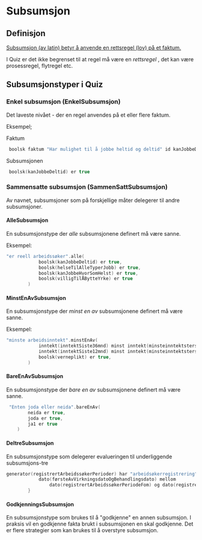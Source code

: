 # Subsumsjon

## Definisjon

[Subsumsjon (av latin) betyr å anvende en rettsregel (lov) på et faktum.](https://jusleksikon.no/wiki/Subsumsjon)

I Quiz er det ikke begrenset til at regel må være en _rettsregel_ , det kan være prosessregel, flytregel etc.  

## Subsumsjonstyper i Quiz

### Enkel subsumsjon (EnkelSubsumsjon)

Det laveste nivået - der en regel anvendes på et eller flere faktum.

Eksempel;

Faktum
```kotlin
 boolsk faktum "Har mulighet til å jobbe heltid og deltid" id kanJobbeDeltid avhengerAv innsendtSøknadsId
```
Subsumsjonen
```kotlin
 boolsk(kanJobbeDeltid) er true
```

### Sammensatte subsumsjon (SammenSattSubsumsjon)

Av navnet, subsumsjoner som på forskjellige måter delegerer til andre subsumsjoner. 

#### AlleSubsumsjon 

En subsumsjonstype der _alle_ subsumsjonene definert må være sanne.

Eksempel:

```kotlin
"er reell arbeidssøker".alle(
            boolsk(kanJobbeDeltid) er true,
            boolsk(helseTilAlleTyperJobb) er true,
            boolsk(kanJobbeHvorSomHelst) er true,
            boolsk(villigTilÅBytteYrke) er true
        )
```

#### MinstEnAvSubsumsjon 

En subsumsjonstype der _minst en av_ subsumsjonene definert må være sanne.

Eksempel:

```kotlin
"minste arbeidsinntekt".minstEnAv(
            inntekt(inntektSiste36mnd) minst inntekt(minsteinntektsterskel36mnd),
            inntekt(inntektSiste12mnd) minst inntekt(minsteinntektsterskel12mnd),
            boolsk(verneplikt) er true,
        )

```

#### BareEnAvSubsumsjon

En subsumsjonstype der _bare en av_ subsumsjonene definert må være sanne.

```kotlin
 "Enten joda eller neida".bareEnAv(
        neida er true,
        joda er true,
        ja1 er true
    )
```


#### DeltreSubsumsjon

En subsumsjonstype som delegerer evalueringen til underliggende subsumsjons-tre

```kotlin
generator(registrertArbeidssøkerPerioder) har "arbeidsøkerregistrering".deltre {
            dato(førsteAvVirkningsdatoOgBehandlingsdato) mellom
                dato(registrertArbeidssøkerPeriodeFom) og dato(registrertArbeidssøkerPeriodeTom)
        }
```

#### GodkjenningsSubsumsjon 

En subsumsjonstype som brukes til å "godkjenne" en annen subsumsjon. I praksis vil en godkjenne fakta brukt i subsumsjonen en skal godkjenne. Det er flere strategier som kan brukes til å overstyre subsumsjon. 


